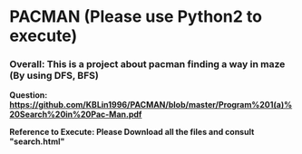 # PACMAN (Please use Python2 to execute)

### **Overall: This is a project about pacman finding a way in maze (By using DFS, BFS)**

**Question: https://github.com/KBLin1996/PACMAN/blob/master/Program%201(a)%20Search%20in%20Pac-Man.pdf**

**Reference to Execute: Please Download all the files and consult "search.html"**
